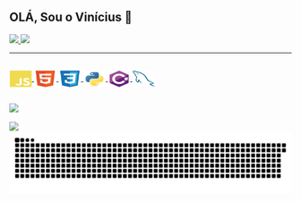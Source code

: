 ## OLÁ, Sou o Vinícius 🖖

<div align = "left">
  <a href="https://github.com/ViniciusMoreiraDSantos">
  <img height = "150em" src = "https://github-readme-stats.vercel.app/api?username=ViniciusMoreiraDsantos&show_icons=true&theme=dark&include_all_commits=true&count_private=true"  />
  <img height = "150em" src = "https://github-readme-stats.vercel.app/api/top-langs/?username=ViniciusMoreiraDsantos&layout=compact&langs_count=7&theme=dark" />
</div>
  <HR>
  <div style = "display: inline_block"> <br>
  <img align = "center" alt = "Rafa-Js" height = "30" width = "40" src = "https://raw.githubusercontent.com/devicons/devicon/master/icons/javascript/javascript-plain.svg ">

  <img align = "center" alt = "Rafa-HTML" height = "30" width = "40" src = "https://raw.githubusercontent.com/devicons/devicon/master/icons/html5/html5-original.svg ">
  <img align = "center" alt = "Rafa-CSS" height = "30" width = "40" src = "https://raw.githubusercontent.com/devicons/devicon/master/icons/css3/css3-original.svg ">
  <img align = "center" alt = "Rafa-Python" height = "30" width = "40" src = "https://raw.githubusercontent.com/devicons/devicon/master/icons/python/python-original.svg ">
  <img align = "center" alt = "Rafa-Csharp" height = "30" width = "40" src = "https://raw.githubusercontent.com/devicons/devicon/master/icons/csharp/csharp-original.svg ">
  <img align="center" alt="Wesley-mysql" height="30" width="40" src="https://github.com/devicons/devicon/blob/master/icons/mysql/mysql-original.svg">
</div>
  
  ##
 
<div> 

  <a href="https://www.instagram.com/vinimoreira03" target="_blank"> <img src = "https://img.shields.io/badge/Instagram-E4405F?style=for-the-badge&logo=instagram&logoColor=white" target =" _ blank "> </a>

  <a href = "moreiravinicius632@gmail.com"> <img src = "https://img.shields.io/badge/-Gmail-%23333?style=for-the-badge&logo=gmail&logoColor=white" target = "_ blank"> </a>
  ![Snake animation](https://github.com/ViniciusMoreiraDsantos/ViniciusMoreiraDsantos/blob/output/github-contribution-grid-snake.svg)
 
</div>

